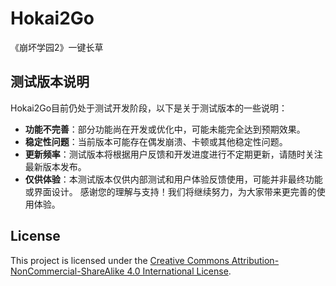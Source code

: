 # Hokai2Go
《崩坏学园2》一键长草

## 测试版本说明
Hokai2Go目前仍处于测试开发阶段，以下是关于测试版本的一些说明：

- **功能不完善**：部分功能尚在开发或优化中，可能未能完全达到预期效果。
- **稳定性问题**：当前版本可能存在偶发崩溃、卡顿或其他稳定性问题。
- **更新频率**：测试版本将根据用户反馈和开发进度进行不定期更新，请随时关注最新版本发布。
- **仅供体验**：本测试版本仅供内部测试和用户体验反馈使用，可能并非最终功能或界面设计。
感谢您的理解与支持！我们将继续努力，为大家带来更完善的使用体验。

## License
This project is licensed under the [Creative Commons Attribution-NonCommercial-ShareAlike 4.0 International License](https://creativecommons.org/licenses/by-nc-sa/4.0/).
